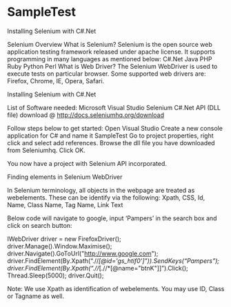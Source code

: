 # SampleTest
Installing Selenium with C#.Net

Selenium Overview
What is Selenium?
Selenium is the open source web application testing framework released under apache license. It supports programming in many languages as mentioned below:
C#.Net
Java
PHP
Ruby
Python
Perl
What is Web Driver?
The Selenium WebDriver is used to execute tests on particular browser. Some supported web drivers are:
Firefox, Chrome, IE, Opera, Safari.

Installing Selenium with C#.Net

List of Software needed:
Microsoft Visual Studio
Selenium C#.Net API (DLL file) download @ http://docs.seleniumhq.org/download

Follow steps below to get started:
Open Visual Studio
Create a new console application for C# and name it SampleTest
Go to project properties, right click and select add references. Browse the dll file you have downloaded from Seleniumhq.
Click OK.

You now have a project with Selenium API incorporated.

Finding elements in Selenium WebDriver

In Selenium terminology, all objects in the webpage are treated as webelements. These can be identify via the following:
Xpath, CSS, Id, Name, Class Name, Tag Name, Link Text

Below code will navigate to google, input ‘Pampers’ in the search box and click on search button:

IWebDriver driver = new FirefoxDriver();
driver.Manage().Window.Maximise();
driver.Navigate().GoToUrl("http://www.google.com");
driver.FindElement(By.Xpath(“.//*[@id='gs_htif0']”)).SendKeys(“Pampers”);
driver.FindElement(By.Xpath(“.//*[.//*[@name="btnK"]]”).Click();
Thread.Sleep(5000);
driver.Quit();

Note: We use Xpath as identification of webelements. You may use ID, Class or Tagname as well.
